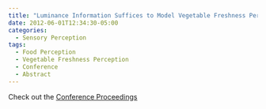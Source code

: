 ```yaml
---
title: "Luminance Information Suffices to Model Vegetable Freshness Perception"
date: 2012-06-01T12:34:30-05:00
categories:
  - Sensory Perception
tags:
  - Food Perception
  - Vegetable Freshness Perception
  - Conference
  - Abstract
---
```



Check out the [Conference Proceedings][URL] 

[URL]:  https://doi.org/10.1167/12.9.865